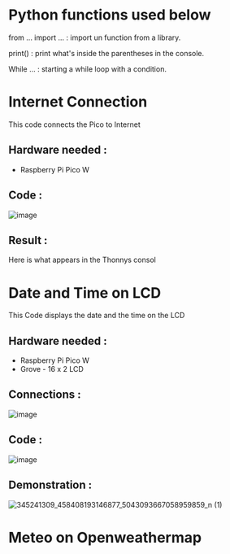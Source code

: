 # Python functions used below 
from ... import ... : import un function from a library.

print() : print what's inside the parentheses in the console.

While ... : starting a while loop with a condition.



# Internet Connection 
This code connects the Pico to Internet 

## Hardware needed : 
- Raspberry Pi Pico W

## Code : 

![image](https://user-images.githubusercontent.com/124889423/236648484-42d044e4-97c9-4912-8d37-631084753ac6.png)

## Result :
Here is what appears in the Thonnys consol


# Date and Time on LCD
This Code displays the date and the time on the LCD

## Hardware needed : 
- Raspberry Pi Pico W
- Grove - 16 x 2 LCD

## Connections : 
![image](https://user-images.githubusercontent.com/124889423/236648853-fbd9e477-ed8e-4fc0-9176-abd4ead50587.png)

## Code : 

![image](https://user-images.githubusercontent.com/124889423/236648864-3ff5bf1f-2a05-4094-a7ec-24347c0b29c2.png)

## Demonstration :
![345241309_458408193146877_5043093667058959859_n (1)](https://user-images.githubusercontent.com/124889423/236648969-5d9f6b9f-3785-4f94-adad-4bcd3fcd3a4e.jpg)

# Meteo on Openweathermap



